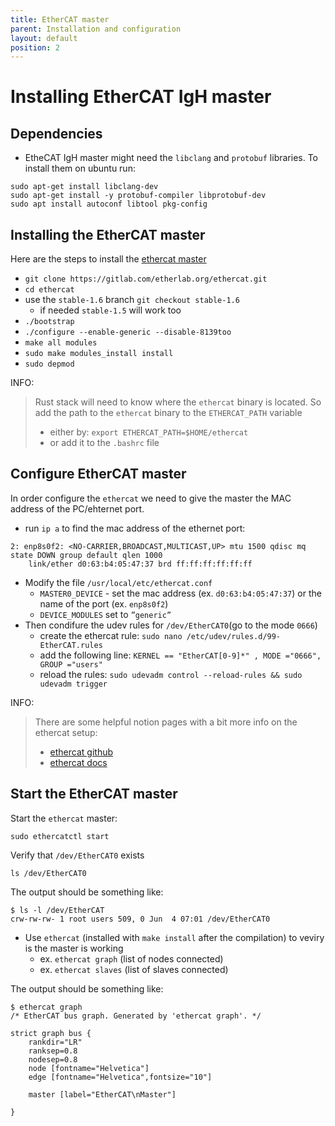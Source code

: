 ```yaml
---
title: EtherCAT master
parent: Installation and configuration
layout: default
position: 2
---
```


# Installing EtherCAT IgH master

## Dependencies

- EtheCAT IgH master might need the `libclang` and `protobuf` libraries. To install them on ubuntu run:
```
sudo apt-get install libclang-dev
sudo apt-get install -y protobuf-compiler libprotobuf-dev
sudo apt install autoconf libtool pkg-config
```

## Installing the EtherCAT master

Here are the steps to install the [ethercat master](https://etherlab.org/en/ethercat/)

- `git clone https://gitlab.com/etherlab.org/ethercat.git`
- `cd ethercat`
- use the `stable-1.6` branch `git checkout stable-1.6` 
    - if needed `stable-1.5` will work too
- `./bootstrap`
- `./configure --enable-generic --disable-8139too`
- `make all modules`
- `sudo make modules_install install`
- `sudo depmod`

INFO:
> Rust stack will need to know where the `ethercat` binary is located. So add the path to the `ethercat` binary to the `ETHERCAT_PATH` variable  <br>
> - either by: `export ETHERCAT_PATH=$HOME/ethercat` <br>
> - or add it to the `.bashrc` file

## Configure EtherCAT master
In order configure the `ethercat` we need to give the master the MAC address of the PC/ehternet port.

- run `ip a` to find the mac address of the ethernet port:

```
2: enp8s0f2: <NO-CARRIER,BROADCAST,MULTICAST,UP> mtu 1500 qdisc mq state DOWN group default qlen 1000
    link/ether d0:63:b4:05:47:37 brd ff:ff:ff:ff:ff:ff
```

- Modify the file `/usr/local/etc/ethercat.conf`
    - `MASTER0_DEVICE` - set the mac address (ex. `d0:63:b4:05:47:37`) or the name of the port (ex. `enp8s0f2`)
    - `DEVICE_MODULES` set to `”generic”`
- Then condifure the udev rules for `/dev/EtherCAT0`(go to the mode `0666`)
    - create the ethercat rule: `sudo nano /etc/udev/rules.d/99-EtherCAT.rules`
    - add the following line: `KERNEL == "EtherCAT[0-9]*" , MODE ="0666", GROUP ="users"`
    - reload the rules: `sudo udevadm control --reload-rules && sudo udevadm trigger`

INFO:
> There are some helpful notion pages with a bit more info on the ethercat setup:<br>
> - [ethercat github](https://gitlab.com/etherlab.org/ethercat)<br>
> - [ethercat docs](https://etherlab.org/download/ethercat/ethercat-1.5.2.pdf) 



## Start the EtherCAT master

Start the `ethercat` master:
```
sudo ethercatctl start
```

Verify that `/dev/EtherCAT0` exists 
```shell
ls /dev/EtherCAT0
```

The output should be something like:
```shell
$ ls -l /dev/EtherCAT
crw-rw-rw- 1 root users 509, 0 Jun  4 07:01 /dev/EtherCAT0
```

- Use `ethercat` (installed with `make install` after the compilation) to veviry is the master is working
    - ex. `ethercat graph` (list of nodes connected)
    - ex. `ethercat slaves` (list of slaves connected)

The output should be something like:

```shell
$ ethercat graph
/* EtherCAT bus graph. Generated by 'ethercat graph'. */

strict graph bus {
    rankdir="LR"
    ranksep=0.8
    nodesep=0.8
    node [fontname="Helvetica"]
    edge [fontname="Helvetica",fontsize="10"]

    master [label="EtherCAT\nMaster"]

}
```
